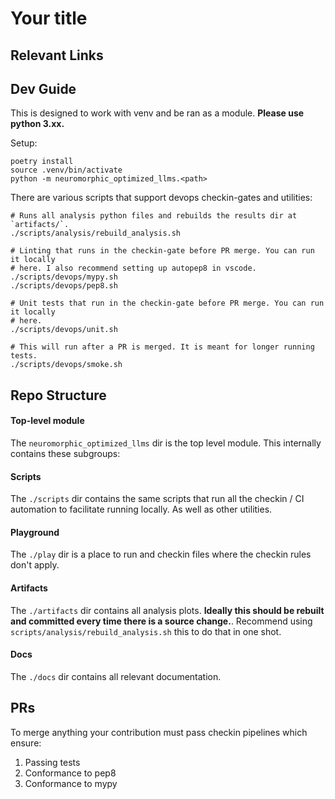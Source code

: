 # Your title

## Relevant Links

## Dev Guide

This is designed to work with venv and be ran as a module. **Please use python 3.xx.**

Setup:
```
poetry install
source .venv/bin/activate
python -m neuromorphic_optimized_llms.<path>
```

There are various scripts that support devops checkin-gates and utilities:
```
# Runs all analysis python files and rebuilds the results dir at `artifacts/`.
./scripts/analysis/rebuild_analysis.sh 

# Linting that runs in the checkin-gate before PR merge. You can run it locally
# here. I also recommend setting up autopep8 in vscode.
./scripts/devops/mypy.sh
./scripts/devops/pep8.sh

# Unit tests that run in the checkin-gate before PR merge. You can run it locally
# here.
./scripts/devops/unit.sh

# This will run after a PR is merged. It is meant for longer running tests. 
./scripts/devops/smoke.sh
```

## Repo Structure

#### Top-level module
The `neuromorphic_optimized_llms` dir is the top level module. This internally contains these subgroups:
<TODO>

#### Scripts
The `./scripts` dir contains the same scripts that run all the checkin / CI automation to facilitate running locally. As well as other utilities.

#### Playground
The `./play` dir is a place to run and checkin files where the checkin rules don't apply.

#### Artifacts
The `./artifacts` dir contains all analysis plots. **Ideally this should be rebuilt and committed every time there is a source change.**. Recommend using `scripts/analysis/rebuild_analysis.sh` this to do that in one shot.

#### Docs
The `./docs` dir contains all relevant documentation.

## PRs

To merge anything your contribution must pass checkin pipelines which ensure:
1. Passing tests
2. Conformance to pep8
3. Conformance to mypy
